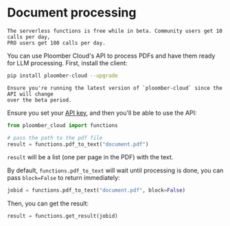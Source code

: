 # Document processing

```{important}
The serverless functions is free while in beta. Community users get 10 calls per day,
PRO users get 100 calls per day.
```

You can use Ploomber Cloud's API to process PDFs and have them ready for LLM
processing. First, install the client:

```sh
pip install ploomber-cloud --upgrade
```

```{important}
Ensure you're running the latest version of `ploomber-cloud` since the API will change
over the beta period.
```

Ensure you set your [API key](../quickstart/apikey.md), and then you'll be able to use
the API:


```python
from ploomber_cloud import functions

# pass the path to the pdf file
result = functions.pdf_to_text("document.pdf")
```

`result` will be a list (one per page in the PDF) with the text.

By default, `functions.pdf_to_text` will wait until processing is done, you can pass
`block=False` to return immediately:

```python
jobid = functions.pdf_to_text("document.pdf", block=False)
```

Then, you can get the result:

```python
result = functions.get_result(jobid)
```